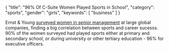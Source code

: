 
{
  "title": "96% Of C-Suite Women Played Sports in School",
  "category": "sports",
  "gender": "girls",
  "keywords": [
    "business"
  ]
}

Ernst & Young [surveyed women in senior management](http://www.ft.com/cms/s/2/6039120a-e9bd-11e2-bf03-00144feabdc0.html#axzz2ZEOv7vNE "Ernst & Young Studies The Connection Between Female Executives And Sports") at large global companies, finding a big correlation between sports and career sucesss. 90% of the women surveyed had played sports either at primary and secondary school, or during university or other tertiary education - 96% for executive officers.
